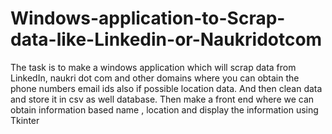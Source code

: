 # Windows-application-to-Scrap-data-like-Linkedin-or-Naukridotcom
The task is to make a windows application which will scrap data from LinkedIn, naukri dot com and other domains where you can obtain the phone numbers email ids also if possible location data.  And then clean data and store it in csv as well database.  Then make a front end where we can obtain information based name , location and display the information
using Tkinter
